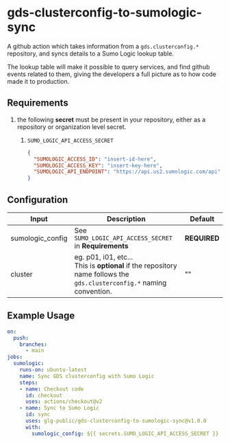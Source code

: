 # gds-clusterconfig-to-sumologic-sync

A github action which takes information from a `gds.clusterconfig.*` repository, and syncs details to a Sumo Logic lookup table.

The lookup table will make it possible to query services, and find github events related to them, giving the developers a full picture as to how code made it to production.

## Requirements

1. the following **secret** must be present in your repository, either as a repository or organization level secret.

   1. `SUMO_LOGIC_API_ACCESS_SECRET`

      ```json
      {
        "SUMOLOGIC_ACCESS_ID": "insert-id-here",
        "SUMOLOGIC_ACCESS_KEY": "insert-key-here",
        "SUMOLOGIC_API_ENDPOINT": "https://api.us2.sumologic.com/api"
      }
      ```

## Configuration

| Input            | Description                                                  | Default      |
| ---------------- | ------------------------------------------------------------ | ------------ |
| sumologic_config | See `SUMO_LOGIC_API_ACCESS_SECRET` in **Requirements**       | **REQUIRED** |
| cluster          | eg. p01, i01, etc...<br />This is **optional** if the repository name follows the `gds.clusterconfig.*` naming convention. | ""           |

## Example Usage

```yaml
on:
  push:
    branches:
      - main
jobs:
  sumologic:
    runs-on: ubuntu-latest
    name: Sync GDS clusterconfig with Sumo Logic
    steps:
    - name: Checkout code
      id: checkout
      uses: actions/checkout@v2
    - name: Sync to Sumo Logic
      id: sync
      uses: glg-public/gds-clusterconfig-to-sumologic-sync@v1.0.0
      with:
        sumologic_config: ${{ secrets.SUMO_LOGIC_API_ACCESS_SECRET }}
```

